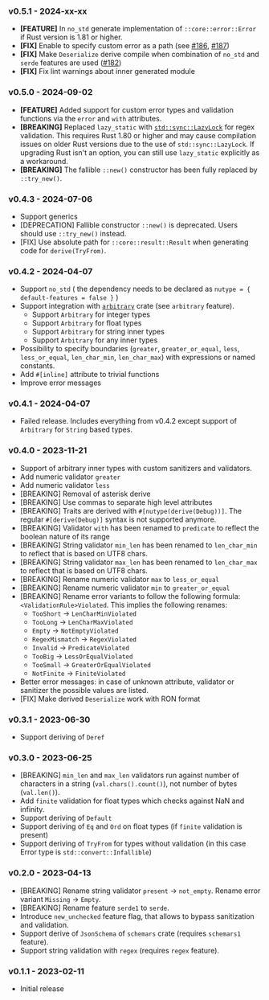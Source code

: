 ### v0.5.1 - 2024-xx-xx

- **[FEATURE]** In `no_std` generate implementation of `::core::error::Error` if Rust version is 1.81 or higher.
- **[FIX]** Enable to specify custom error as a path (see [#186](https://github.com/greyblake/nutype/issues/186), [#187](https://github.com/greyblake/nutype/pull/187))
- **[FIX]** Make `Deserialize` derive compile when combination of `no_std` and `serde` features are used ([#182](https://github.com/greyblake/nutype/issues/182))
- **[FIX]** Fix lint warnings about inner generated module

### v0.5.0 - 2024-09-02

- **[FEATURE]** Added support for custom error types and validation functions via the `error` and `with` attributes.
- **[BREAKING]** Replaced `lazy_static` with [`std::sync::LazyLock`](https://doc.rust-lang.org/stable/std/sync/struct.LazyLock.html) for regex validation. This requires Rust 1.80 or higher and may cause compilation issues on older Rust versions due to the use of `std::sync::LazyLock`. If upgrading Rust isn't an option, you can still use `lazy_static` explicitly as a workaround.
- **[BREAKING]** The fallible `::new()` constructor has been fully replaced by `::try_new()`.

### v0.4.3 - 2024-07-06

- Support generics
- [DEPRECATION] Fallible constructor `::new()` is deprecated. Users should use `::try_new()` instead.
- [FIX] Use absolute path for `::core::result::Result` when generating code for `derive(TryFrom)`.

### v0.4.2 - 2024-04-07

- Support `no_std` ( the dependency needs to be declared as `nutype = { default-features = false }` )
- Support integration with [`arbitrary`](https://crates.io/crates/arbitrary) crate (see `arbitrary` feature).
  - Support `Arbitrary` for integer types
  - Support `Arbitrary` for float types
  - Support `Arbitrary` for string inner types
  - Support `Arbitrary` for any inner types
- Possibility to specify boundaries (`greater`, `greater_or_equal`, `less`, `less_or_equal`, `len_char_min`, `len_char_max`) with expressions or named constants.
- Add `#[inline]` attribute to trivial functions
- Improve error messages

### v0.4.1 - 2024-04-07

- Failed release. Includes everything from v0.4.2 except support of `Arbitrary` for `String` based types.

### v0.4.0 - 2023-11-21

- Support of arbitrary inner types with custom sanitizers and validators.
- Add numeric validator `greater`
- Add numeric validator `less`
- [BREAKING] Removal of asterisk derive
- [BREAKING] Use commas to separate high level attributes
- [BREAKING] Traits are derived with `#[nutype(derive(Debug))]`. The regular `#[derive(Debug)]` syntax is not supported anymore.
- [BREAKING] Validator `with` has been renamed to `predicate` to reflect the boolean nature of its range
- [BREAKING] String validator `min_len` has been renamed to `len_char_min` to reflect that is based on UTF8 chars.
- [BREAKING] String validator `max_len` has been renamed to `len_char_max` to reflect that is based on UTF8 chars.
- [BREAKING] Rename numeric validator `max` to `less_or_equal`
- [BREAKING] Rename numeric validator `min` to `greater_or_equal`
- [BREAKING] Rename error variants to follow the following formula: `<ValidationRule>Violated`. This implies the following renames:
  - `TooShort` -> `LenCharMinViolated`
  - `TooLong` -> `LenCharMaxViolated`
  - `Empty` -> `NotEmptyViolated`
  - `RegexMismatch` -> `RegexViolated`
  - `Invalid` -> `PredicateViolated`
  - `TooBig` -> `LessOrEqualViolated`
  - `TooSmall` -> `GreaterOrEqualViolated`
  - `NotFinite` -> `FiniteViolated`
- Better error messages: in case of unknown attribute, validator or sanitizer the possible values are listed.
- [FIX] Make derived `Deserialize` work with RON format

### v0.3.1 - 2023-06-30

- Support deriving of `Deref`

### v0.3.0 - 2023-06-25

- [BREAKING] `min_len` and `max_len` validators run against number of characters in a string (`val.chars().count()`), not number of bytes (`val.len()`).
- Add `finite` validation for float types which checks against NaN and infinity.
- Support deriving of `Default`
- Support deriving of `Eq` and `Ord` on float types (if `finite` validation is present)
- Support deriving of `TryFrom` for types without validation (in this case Error type is `std::convert::Infallible`)

### v0.2.0 - 2023-04-13

- [BREAKING] Rename string validator `present` -> `not_empty`. Rename error variant `Missing` -> `Empty`.
- [BREAKING] Rename feature `serde1` to `serde`.
- Introduce `new_unchecked` feature flag, that allows to bypass sanitization and validation.
- Support derive of `JsonSchema` of `schemars` crate (requires `schemars1` feature).
- Support string validation with `regex` (requires `regex` feature).

### v0.1.1 - 2023-02-11

- Initial release
